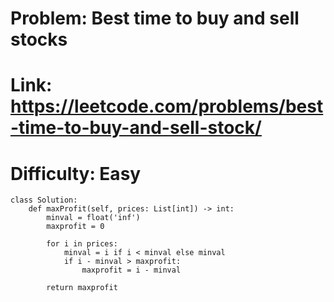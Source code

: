 # Problem: Best time to buy and sell stocks
# Link: https://leetcode.com/problems/best-time-to-buy-and-sell-stock/
# Difficulty: Easy
```
class Solution:
    def maxProfit(self, prices: List[int]) -> int:
        minval = float('inf')
        maxprofit = 0
        
        for i in prices:
            minval = i if i < minval else minval
            if i - minval > maxprofit:
                maxprofit = i - minval
                
        return maxprofit
```